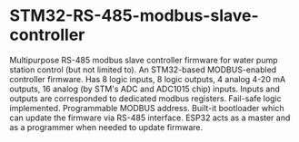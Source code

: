 # STM32-RS-485-modbus-slave-controller
Multipurpose RS-485 modbus slave controller firmware for water pump station control (but not limited to).
An STM32-based MODBUS-enabled controller firmware. 
Has 8 logic inputs, 8 logic outputs, 4 analog 4-20 mA outputs, 16 analog (by STM's ADC and ADC1015 chip) inputs.
Inputs and outputs are corresponded to dedicated modbus registers.
Fail-safe logic implemented. 
Programmable MODBUS address.
Built-it bootloader which can update the firmware via RS-485 interface.
ESP32 acts as a master and as a programmer when needed to update firmware.
